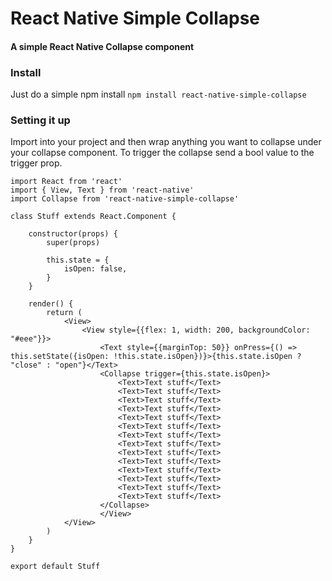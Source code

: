 # React Native Simple Collapse
#### A simple React Native Collapse component

### Install
Just do a simple npm install
`
npm install react-native-simple-collapse
`

### Setting it up

Import into your project and then wrap anything you want to collapse under your collapse component.
To trigger the collapse send a bool value to the trigger prop.

```
import React from 'react'
import { View, Text } from 'react-native'
import Collapse from 'react-native-simple-collapse'

class Stuff extends React.Component {

    constructor(props) {
        super(props)

        this.state = {
            isOpen: false,
        }
    }

    render() {
        return (
            <View>
                <View style={{flex: 1, width: 200, backgroundColor: "#eee"}}>
                    <Text style={{marginTop: 50}} onPress={() => this.setState({isOpen: !this.state.isOpen})}>{this.state.isOpen ? "close" : "open"}</Text>
                    <Collapse trigger={this.state.isOpen}>
                        <Text>Text stuff</Text>
                        <Text>Text stuff</Text>
                        <Text>Text stuff</Text>
                        <Text>Text stuff</Text>
                        <Text>Text stuff</Text>
                        <Text>Text stuff</Text>
                        <Text>Text stuff</Text>
                        <Text>Text stuff</Text>
                        <Text>Text stuff</Text>
                        <Text>Text stuff</Text>
                        <Text>Text stuff</Text>
                        <Text>Text stuff</Text>
                        <Text>Text stuff</Text>
                        <Text>Text stuff</Text>
                    </Collapse>
                    </View>
            </View>
        )
    }
}

export default Stuff 
```